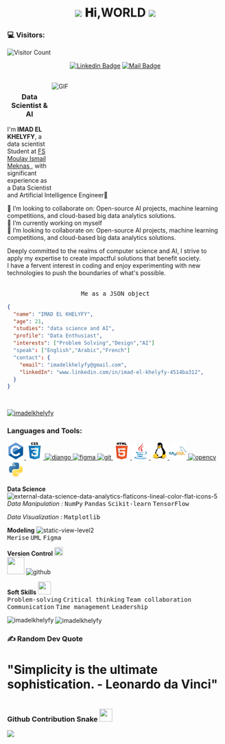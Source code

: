<h1 align="center">
  <img src="GIF/Earth.gif" width="24px">
  𝐇i,WORLD
  <img src="GIF/Hi.gif" width="40px" />
</h1>

 <h3 align="left">💻 Visitors:</h3>

![Visitor Count](https://profile-counter.glitch.me/{imadelkhelyfy}/count.svg)

<div align='center'>
  
  [![Linkedin Badge](https://img.shields.io/badge/-IMADELKHELYFY-0e76a8?style=flat&labelColor=0e76a8&logo=linkedin&logoColor=white)](https://www.linkedin.com/in/imad-el-khelyfy-4514ba312)
  [![Mail Badge](https://img.shields.io/badge/-IMADELKHELYFY-C70000?style=flat&labelColor=C70000&logo=gmail&logoColor=white)](https://imadelkhelyfy@gmail.com)
</div> <br>


<img align="right" height="250" width="400" alt="GIF" src="GIF/code.gif"/>
<h3 align="center">Data Scientist & AI </h3>
I'm<strong> IMAD EL KHELYFY</strong>, a data scientist Student  at <a href="https://www.fs-umi.ac.ma/ /">FS Moulay Ismail Meknas </a>, with significant experience as a Data Scientist and Artificial Intelligence Engineer🔭<br>
  
  👯 I’m looking to collaborate on: Open-source AI projects, machine learning competitions, and cloud-based big data analytics solutions.<br>
  🔭 I’m currently working on myself <br>
  👯 I’m looking to collaborate on: Open-source AI projects, machine learning competitions, and cloud-based big data analytics solutions.<br>
  
  Deeply committed to the realms of computer science and AI, I strive to apply my expertise to create impactful solutions that benefit society.<br>I have a fervent interest in coding and enjoy experimenting with new technologies to push the boundaries of what's possible.<br/>

  <br>
  <div align='center'> <kbd>Me as a JSON object</kbd> </div>
  
```json
{
  "name": "IMAD EL KHELYFY",
  "age": 21,
  "studies": "data science and AI",
  "profile": "Data Enthusiast",
  "interests": ["Problem Solving","Design","AI"]
  "speak": ["English","Arabic","French"]
  "contact": {
    "email": "imadelkhelyfy@gmail.com",
    "linkedIn": "www.linkedin.com/in/imad-el-khelyfy-4514ba312",
  }
}
```

  <br/>
  
 
  
<p align="left"> <a href="https://github.com/ryo-ma/github-profile-trophy"><img src="https://github-profile-trophy.vercel.app/?username=imadkhkhalifi" alt="imadelkhelyfy" /></a> </p>





<h3 align="left">Languages and Tools:</h3>
<p align="left"> <a href="https://www.cprogramming.com/" target="_blank" rel="noreferrer"> <img src="https://raw.githubusercontent.com/devicons/devicon/master/icons/c/c-original.svg" alt="c" width="40" height="40"/> </a> <a href="https://www.w3schools.com/css/" target="_blank" rel="noreferrer"> <img src="https://raw.githubusercontent.com/devicons/devicon/master/icons/css3/css3-original-wordmark.svg" alt="css3" width="40" height="40"/> </a> <a href="https://www.djangoproject.com/" target="_blank" rel="noreferrer"> <img src="https://cdn.worldvectorlogo.com/logos/django.svg" alt="django" width="40" height="40"/> </a> <a href="https://www.figma.com/" target="_blank" rel="noreferrer"> <img src="https://www.vectorlogo.zone/logos/figma/figma-icon.svg" alt="figma" width="40" height="40"/> </a> <a href="https://git-scm.com/" target="_blank" rel="noreferrer"> <img src="https://www.vectorlogo.zone/logos/git-scm/git-scm-icon.svg" alt="git" width="40" height="40"/> </a> <a href="https://www.w3.org/html/" target="_blank" rel="noreferrer"> <img src="https://raw.githubusercontent.com/devicons/devicon/master/icons/html5/html5-original-wordmark.svg" alt="html5" width="40" height="40"/> </a>
<a href="https://www.java.com" target="_blank" rel="noreferrer"> <img src="https://raw.githubusercontent.com/devicons/devicon/master/icons/java/java-original.svg" alt="java" width="40" height="40"/> </a> <a href="https://www.linux.org/" target="_blank" rel="noreferrer"> <img src="https://raw.githubusercontent.com/devicons/devicon/master/icons/linux/linux-original.svg" alt="linux" width="40" height="40"/> </a> <a href="https://www.mysql.com/" target="_blank" rel="noreferrer"> <img src="https://raw.githubusercontent.com/devicons/devicon/master/icons/mysql/mysql-original-wordmark.svg" alt="mysql" width="40" height="40"/> </a> <a href="https://opencv.org/" target="_blank" rel="noreferrer"> <img src="https://www.vectorlogo.zone/logos/opencv/opencv-icon.svg" alt="opencv" width="40" height="40"/> </a> <a href="https://www.python.org" target="_blank" rel="noreferrer"> <img src="https://raw.githubusercontent.com/devicons/devicon/master/icons/python/python-original.svg" alt="python" width="40" height="40"/> </a> </p>

  **Data Science** <img width="20" height="20" src="https://img.icons8.com/external-flaticons-lineal-color-flat-icons/64/external-data-science-data-analytics-flaticons-lineal-color-flat-icons-5.png" alt="external-data-science-data-analytics-flaticons-lineal-color-flat-icons-5"/>  
  *Data Manipulation :*
    <kbd>NumPy</kbd>  <kbd>Pandas</kbd>  <kbd>Scikit-learn</kbd> <kbd>TensorFlow</kbd> 
    
  *Data Visualization :*
     <kbd>Matplotlib</kbd> 
    

  
  **Modeling** <img width="20" height="20" src="https://img.icons8.com/stickers/100/static-view-level2.png" alt="static-view-level2"/>  
  <kbd>Merise</kbd> <kbd>UML</kbd> <kbd>Figma</kbd>

 

  
  **Version Control** <img width="20" height="20" src="https://cdn.icon-icons.com/icons2/1738/PNG/512/iconfinder-technologymachineelectronicdevice25-4026435_113356.png"/>
  <br/>
  <img height="40" width="40" src="https://upload.wikimedia.org/wikipedia/commons/thumb/3/3f/Git_icon.svg/1024px-Git_icon.svg.png">
  <img width="40" height="40" src="https://img.icons8.com/?size=100&id=63777&format=png&color=000000" alt="github"/>

  **Soft Skills** <img height="30" width="30" src="https://img.icons8.com/?size=30&id=SakkXeHgINB9&format=png&color=000000" /><br>
  <kbd>Problem-solving</kbd> <kbd>Critical thinking</kbd> <kbd>Team collaboration</kbd> <kbd>Communication</kbd> <kbd>Time management</kbd> <kbd>Leadership</kbd>
  <br>
<p><img align="left" src="https://github-readme-stats.vercel.app/api/top-langs?username=imadkhkhalifi&show_icons=true&locale=en&layout=compact" alt="imadelkhelyfy" /></p>

<p>&nbsp;<img align="center" src="https://github-readme-stats.vercel.app/api?username=imadkhkhalif&show_icons=true&locale=en" alt="imadelkhelyfy" /></p>
  
  </h1>

    
  


### ✍️ Random Dev Quote
<h1>"Simplicity is the ultimate sophistication.
- Leonardo da Vinci"<h1>

### Github Contribution Snake <img height="30" width="30" src="https://img.icons8.com/?size=30&id=87064&format=png&color=ffffff"/>
<img src="github-contribution-grid-snake.svg"/>

